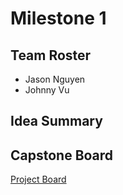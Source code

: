 # Milestone 1
## Team Roster
- Jason Nguyen
- Johnny Vu

## Idea Summary


## Capstone Board
[Project Board]()